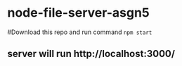 # node-file-server-asgn5
#Download this repo and run command <code>npm start </code> 
## server will run http://localhost:3000/
